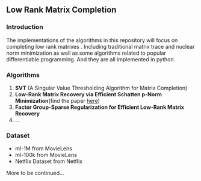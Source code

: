 ## Low Rank Matrix Completion

### Introduction

The implementations of the algorithms in this repository will focus on completing low rank matrixes . Including traditional matrix trace and nuclear norm minimization as well as some algorithms related to popular differentiable programming. And they are all implemented in python.

### Algorithms

1. **SVT** (A Singular Value Thresholding Algorithm for Matrix Completion)
2. **Low-Rank Matrix Recovery via Efficient Schatten p-Norm Minimization**(find the paper [here](http://www.researchgate.net/publication/287095179_Low-rank_matrix_recovery_via_efficient_schatten_p-norm_minimization))
3. **Factor Group-Sparse Regularization for Efficient Low-Rank Matrix Recovery**
4. ...

### Dataset

- ml-1M from MovieLens
- ml-100k from MovieLens
- Netflix Dataset from Netflix 



More to be continued...